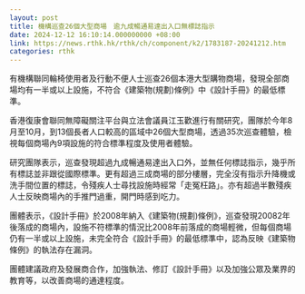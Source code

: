 ```yaml
---
layout: post
title: 機構巡查26個大型商場　逾九成暢通易達出入口無標誌指示
date: 2024-12-12 16:10:14.000000000 +08:00
link: https://news.rthk.hk/rthk/ch/component/k2/1783187-20241212.htm
categories: rthk
---
```


有機構聯同輪椅使用者及行動不便人士巡查26個本港大型購物商場，發現全部商場均有一半或以上設施，不符合《建築物(規劃)條例》中《設計手冊》的最低標準。

香港復康會聯同無障礙關注平台與立法會議員江玉歡進行有關研究，團隊於今年8月至10月，到13個長者人口較高的區域中26個大型商場，透過35次巡查體驗，檢視每個商場內9項設施的符合標準程度及使用者體驗。

研究團隊表示，巡查發現超過九成暢通易達出入口外，並無任何標誌指示，幾乎所有標誌並非跟從國際標準。更有超過三成商場的部分樓層，完全沒有指示升降機或洗手間位置的標誌，令殘疾人士尋找設施時經常「走冤枉路」。亦有超過半數殘疾人士反映商場內的手推門過重，開門時感到吃力。

團體表示，《設計手冊》於2008年納入《建築物(規劃)條例》，巡查發現20082年後落成的商場內，設施不符標準的情況比2008年前落成的商場輕微，但每個商場仍有一半或以上設施，未完全符合《設計手冊》的最低標準中，認為反映《建築物條例》的執法存在漏洞。

團體建議政府及發展商合作，加強執法、修訂《設計手冊》以及加強公眾及業界的教育等，以改善商場的通達程度。
